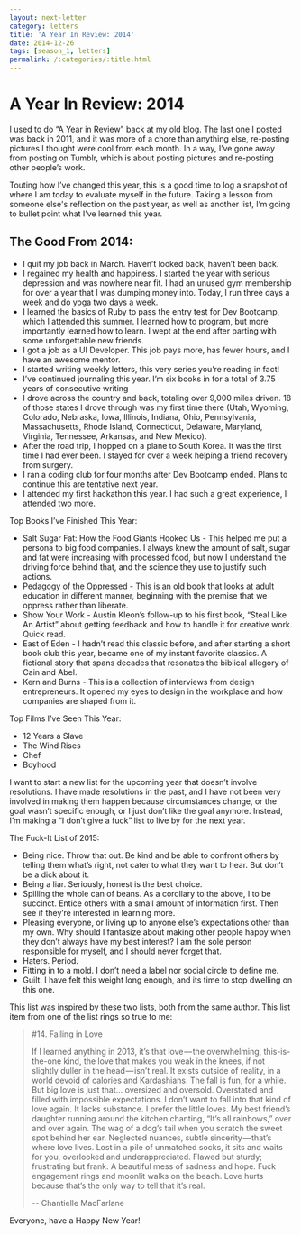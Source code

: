 ```yaml
---
layout: next-letter
category: letters
title: 'A Year In Review: 2014'
date: 2014-12-26
tags: [season_1, letters]
permalink: /:categories/:title.html
---
```


# A Year In Review: 2014

I used to do “A Year in Review" back at my old blog. The last one I posted was back in 2011, and it was more of a chore than anything else, re-posting pictures I thought were cool from each month. In a way, I’ve gone away from posting on Tumblr, which is about posting pictures and re-posting other people’s work.

Touting how I’ve changed this year, this is a good time to log a snapshot of where I am today to evaluate myself in the future. Taking a lesson from someone else's reflection on the past year, as well as another list, I’m going to bullet point what I’ve learned this year.

## The Good From 2014:
- I quit my job back in March. Haven’t looked back, haven’t been back.
- I regained my health and happiness. I started the year with serious depression and was nowhere near fit. I had an unused gym membership for over a year that I was dumping money into. Today, I run three days a week and do yoga two days a week.
- I learned the basics of Ruby to pass the entry test for Dev Bootcamp, which I attended this summer. I learned how to program, but more importantly learned how to learn. I wept at the end after parting with some unforgettable new friends.
- I got a job as a UI Developer. This job pays more, has fewer hours, and I have an awesome mentor.
- I started writing weekly letters, this very series you’re reading in fact!
- I’ve continued journaling this year. I’m six books in for a total of 3.75 years of consecutive writing
- I drove across the country and back, totaling over 9,000 miles driven. 18 of those states I drove through was my first time there (Utah, Wyoming, Colorado, Nebraska, Iowa, Illinois, Indiana, Ohio, Pennsylvania, Massachusetts, Rhode Island, Connecticut, Delaware, Maryland, Virginia, Tennessee, Arkansas, and New Mexico).
- After the road trip, I hopped on a plane to South Korea. It was the first time I had ever been. I stayed for over a week helping a friend recovery from surgery.
- I ran a coding club for four months after Dev Bootcamp ended. Plans to continue this are tentative next year.
- I attended my first hackathon this year. I had such a great experience, I attended two more.

Top Books I’ve Finished This Year:

- Salt Sugar Fat: How the Food Giants Hooked Us - This helped me put a persona to big food companies.
I always knew the amount of salt, sugar and fat were increasing with processed food,
but now I understand the driving force behind that, and the science they use to justify such actions.
- Pedagogy of the Oppressed - This is an old book that looks at adult education in different manner, beginning with the premise that we oppress rather than liberate.
- Show Your Work - Austin Kleon’s follow-up to his first book, “Steal Like An Artist” about getting feedback and how to handle it for creative work. Quick read.
- East of Eden - I hadn’t read this classic before, and after starting a short book club this year, became one of my instant favorite classics. A fictional story that spans decades that resonates the biblical allegory of Cain and Abel.
- Kern and Burns - This is a collection of interviews from design entrepreneurs. It opened my eyes to design in the workplace and how companies are shaped from it.

Top Films I’ve Seen This Year:
- 12 Years a Slave
- The Wind Rises
- Chef
- Boyhood

I want to start a new list for the upcoming year that doesn’t involve resolutions. I have made resolutions in the past, and I have not been very involved in making them happen because circumstances change, or the goal wasn’t specific enough, or I just don’t like the goal anymore. Instead, I’m making a “I don’t give a fuck” list to live by for the next year.

The Fuck-It List of 2015:
- Being nice. Throw that out. Be kind and be able to confront others by telling them what’s right, not cater to what they want to hear. But don’t  be a dick about it.
- Being a liar. Seriously, honest is the best choice.
- Spilling the whole can of beans. As a corollary to the above, I to be succinct. Entice others with a small amount of information first. Then see if they’re interested in learning more.
- Pleasing everyone, or living up to anyone else’s expectations other than my own. Why should I fantasize about making other people happy when they don’t always have my best interest? I am the sole person responsible for myself, and I should never forget that.
- Haters. Period.
- Fitting in to a mold. I don’t need a label nor social circle to define me.
- Guilt. I have felt this weight long enough, and its time to stop dwelling on this one.

This list was inspired by these two lists, both from the same author. This list item from one of the list rings so true to me:

> #14. Falling in Love
>
> If I learned anything in 2013, it’s that love — the overwhelming, this-is-the-one kind, the love that makes you weak in the knees, if not slightly duller in the head — isn’t real. It exists outside of reality, in a world devoid of calories and Kardashians. The fall is fun, for a while. But big love is just that… oversized and oversold. Overstated and filled with impossible expectations. I don’t want to fall into that kind of love again. It lacks substance. I prefer the little loves. My best friend’s daughter running around the kitchen chanting, “It’s all rainbows,” over and over again. The wag of a dog’s tail when you scratch the sweet spot behind her ear. Neglected nuances, subtle sincerity — that’s where love lives. Lost in a pile of unmatched socks, it sits and waits for you, overlooked and underappreciated. Flawed but sturdy; frustrating but frank. A beautiful mess of sadness and hope. Fuck engagement rings and moonlit walks on the beach. Love hurts because that’s the only way to tell that it’s real.
>
> -- Chantielle MacFarlane

Everyone, have a Happy New Year!
